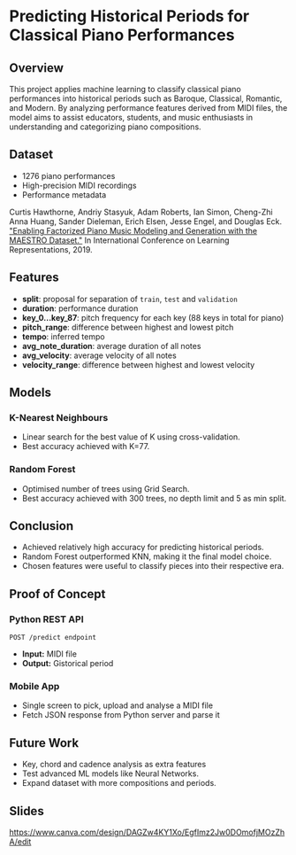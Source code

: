 # Predicting Historical Periods for Classical Piano Performances

## Overview

This project applies machine learning to classify classical piano performances into historical periods such as Baroque, Classical, Romantic, and Modern. By analyzing performance features derived from MIDI files, the model aims to assist educators, students, and music enthusiasts in understanding and categorizing piano compositions.

## Dataset

- 1276 piano performances
- High-precision MIDI recordings
- Performance metadata

Curtis Hawthorne, Andriy Stasyuk, Adam Roberts, Ian Simon, Cheng-Zhi Anna Huang, Sander Dieleman, Erich Elsen, Jesse Engel, and Douglas Eck. ["Enabling Factorized Piano Music Modeling and Generation with the MAESTRO Dataset."](https://goo.gl/magenta/maestro-paper) In International Conference on Learning Representations, 2019.

## Features

- **split**: proposal for separation of `train`, `test` and `validation`
- **duration**: performance duration
- **key_0...key_87**: pitch frequency for each key (88 keys in total for piano)
- **pitch_range**: difference between highest and lowest pitch
- **tempo**: inferred tempo
- **avg_note_duration**: average duration of all notes
- **avg_velocity**: average velocity of all notes
- **velocity_range**: difference between highest and lowest velocity

## Models

### K-Nearest Neighbours

- Linear search for the best value of K using cross-validation.
- Best accuracy achieved with K=77.

### Random Forest

- Optimised number of trees using Grid Search.
- Best accuracy achieved with 300 trees, no depth limit and 5 as min split.

## Conclusion

- Achieved relatively high accuracy for predicting historical periods.
- Random Forest outperformed KNN, making it the final model choice.
- Chosen features were useful to classify pieces into their respective era.

## Proof of Concept

### Python REST API

`POST /predict endpoint`

- **Input:** MIDI file
- **Output:** Gistorical period

### Mobile App

- Single screen to pick, upload and analyse a MIDI file
- Fetch JSON response from Python server and parse it

## Future Work

- Key, chord and cadence analysis as extra features
- Test advanced ML models like Neural Networks.
- Expand dataset with more compositions and periods.

## Slides

https://www.canva.com/design/DAGZw4KY1Xo/EgfImz2Jw0DOmofjMOzZhA/edit